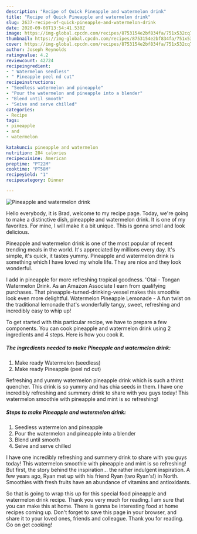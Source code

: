 ```yaml
---
description: "Recipe of Quick Pineapple and watermelon drink"
title: "Recipe of Quick Pineapple and watermelon drink"
slug: 2637-recipe-of-quick-pineapple-and-watermelon-drink
date: 2020-09-08T13:54:41.530Z
image: https://img-global.cpcdn.com/recipes/8753154e2bf834fa/751x532cq70/pineapple-and-watermelon-drink-recipe-main-photo.jpg
thumbnail: https://img-global.cpcdn.com/recipes/8753154e2bf834fa/751x532cq70/pineapple-and-watermelon-drink-recipe-main-photo.jpg
cover: https://img-global.cpcdn.com/recipes/8753154e2bf834fa/751x532cq70/pineapple-and-watermelon-drink-recipe-main-photo.jpg
author: Joseph Reynolds
ratingvalue: 4.2
reviewcount: 42724
recipeingredient:
- " Watermelon seedless"
- " Pineapple peel nd cut"
recipeinstructions:
- "Seedless watermelon and pineapple"
- "Pour the watermelon and pineapple into a blender"
- "Blend until smooth"
- "Seive and serve chilled"
categories:
- Recipe
tags:
- pineapple
- and
- watermelon

katakunci: pineapple and watermelon 
nutrition: 284 calories
recipecuisine: American
preptime: "PT22M"
cooktime: "PT58M"
recipeyield: "1"
recipecategory: Dinner

---
```



![Pineapple and watermelon drink](https://img-global.cpcdn.com/recipes/8753154e2bf834fa/751x532cq70/pineapple-and-watermelon-drink-recipe-main-photo.jpg)

Hello everybody, it is Brad, welcome to my recipe page. Today, we're going to make a distinctive dish, pineapple and watermelon drink. It is one of my favorites. For mine, I will make it a bit unique. This is gonna smell and look delicious.

Pineapple and watermelon drink is one of the most popular of recent trending meals in the world. It's appreciated by millions every day. It's simple, it's quick, it tastes yummy. Pineapple and watermelon drink is something which I have loved my whole life. They are nice and they look wonderful.

I add in pineapple for more refreshing tropical goodness. &#39;Otai - Tongan Watermelon Drink. As an Amazon Associate I earn from qualifying purchases. That pineapple-turned-drinking-vessel makes this smoothie look even more delightful. Watermelon Pineapple Lemonade - A fun twist on the traditional lemonade that&#39;s wonderfully tangy, sweet, refreshing and incredibly easy to whip up!


To get started with this particular recipe, we have to prepare a few components. You can cook pineapple and watermelon drink using 2 ingredients and 4 steps. Here is how you cook it.

<!--inarticleads1-->

##### The ingredients needed to make Pineapple and watermelon drink:

1. Make ready  Watermelon (seedless)
1. Make ready  Pineapple (peel nd cut)


Refreshing and yummy watermelon pineapple drink which is such a thirst quencher. This drink is so yummy and has chia seeds in them. I have one incredibly refreshing and summery drink to share with you guys today! This watermelon smoothie with pineapple and mint is so refreshing! 

<!--inarticleads2-->

##### Steps to make Pineapple and watermelon drink:

1. Seedless watermelon and pineapple
1. Pour the watermelon and pineapple into a blender
1. Blend until smooth
1. Seive and serve chilled


I have one incredibly refreshing and summery drink to share with you guys today! This watermelon smoothie with pineapple and mint is so refreshing! But first, the story behind the inspiration… the rather indulgent inspiration. A few years ago, Ryan met up with his friend Ryan (two Ryan&#39;s!) in North. Smoothies with fresh fruits have an abundance of vitamins and antioxidants. 

So that is going to wrap this up for this special food pineapple and watermelon drink recipe. Thank you very much for reading. I am sure that you can make this at home. There is gonna be interesting food at home recipes coming up. Don't forget to save this page in your browser, and share it to your loved ones, friends and colleague. Thank you for reading. Go on get cooking!
